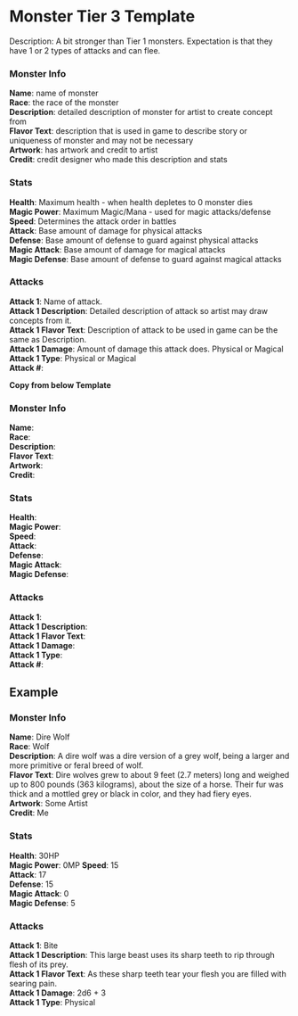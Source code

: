 # Monster Tier 3 Template  

Description: A bit stronger than Tier 1 monsters. Expectation is that they have 1 or 2 types of attacks and can flee.  

### Monster Info  
**Name**: name of monster  
**Race**: the race of the monster  
**Description**: detailed description of monster for artist to create concept from  
**Flavor Text**: description that is used in game to describe story or uniqueness of monster and may not be necessary  
**Artwork**: has artwork and credit to artist  
**Credit**: credit designer who made this description and stats  

### Stats
**Health**: Maximum health - when health depletes to 0 monster dies  
**Magic Power**: Maximum Magic/Mana - used for magic attacks/defense  
**Speed**: Determines the attack order in battles  
**Attack**: Base amount of damage for physical attacks  
**Defense**: Base amount of defense to guard against physical attacks  
**Magic Attack**: Base amount of damage for magical attacks  
**Magic Defense**: Base amount of defense to guard against magical attacks  

### Attacks
**Attack 1**: Name of attack.  
**Attack 1 Description**: Detailed description of attack so artist may draw concepts from it.  
**Attack 1 Flavor Text**: Description of attack to be used in game can be the same as Description.  
**Attack 1 Damage**: Amount of damage this attack does.  Physical or Magical  
**Attack 1 Type**: Physical or Magical  
**Attack #**:  

__Copy from below Template__
### Monster Info 
**Name**:  
**Race**:  
**Description**:  
**Flavor Text**:  
**Artwork**:  
**Credit**:  

### Stats
**Health**:  
**Magic Power**:  
**Speed**:  
**Attack**:  
**Defense**:  
**Magic Attack**:  
**Magic Defense**:  

### Attacks
**Attack 1**:  
**Attack 1 Description**:  
**Attack 1 Flavor Text**:  
**Attack 1 Damage**:  
**Attack 1 Type**:  
**Attack #**:  

## Example
### Monster Info 
**Name**:  Dire Wolf  
**Race**: Wolf  
**Description**: A dire wolf was a dire version of a grey wolf, being a larger and more primitive or feral breed of wolf.  
**Flavor Text**: Dire wolves grew to about 9 feet (2.7 meters) long and weighed up to 800 pounds (363 kilograms), about the size of a horse. Their fur was thick and a mottled grey or black in color, and they had fiery eyes.  
**Artwork**: Some Artist  
**Credit**: Me  

### Stats
**Health**: 30HP  
**Magic Power**: 0MP
**Speed**: 15  
**Attack**: 17  
**Defense**: 15  
**Magic Attack**: 0  
**Magic Defense**: 5  

### Attacks
**Attack 1**: Bite  
**Attack 1 Description**: This large beast uses its sharp teeth to rip through flesh of its prey.  
**Attack 1 Flavor Text**: As these sharp teeth tear your flesh you are filled with searing pain.  
**Attack 1 Damage**: 2d6 + 3  
**Attack 1 Type**: Physical  


